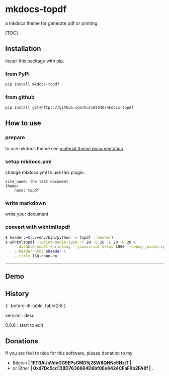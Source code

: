 mkdocs-topdf
=========================================================
a mkdocs theme for generate pdf or printing

[TOC]


Installation
--------------------------
Install this package with pip.

### from PyPi
```bash
pip install mkdocs-topdf
```

### from github
```bash
pip install git+https://github.com/kuri65536/mkdocs-topdf
```



How to use
--------------------------
### prepare
to use mkdocs theme see [material theme documentation][mkdocs-theme]

[mkdocs-theme]: https://squidfunk.github.io/mkdocs-material/getting-started/

### setup mkdocs.yml
change mkdocs.yml to use this plugin.

```
site_name: the test document
theme:
    name: topdf
```

### write markdown
write your document

### convert with wkhtmltopdf

```bash
$ header:=$(./venv/bin/python -m topdf --header)
$ wkhtmltopdf --print-media-type -T 20 -B 20 -L 20 -R 20 \
    --disable-smart-shrinking --javascript-delay 1000 --debug-javascript \
    --header-html $header \
    --title ISO-nnnn-nn
```


---



Demo
--------------------------

<!--
![snapshot in browser]()
-->

<!--
![snapshot in document viewer]()
-->



History
--------------------------
<!-- this comment is needed for paragraph class -->
{: .before-dl-table .table2-8 }

version
: desc

0.0.6
: start to edit



Donations
---------------------
If you are feel to nice for this software, please donation to my

-   Bitcoin **| 1FTBAUaVdeGG9EPsGMD5j2SW8QHNc5HzjT |**
-   or Ether **| 0xd7Dc5cd13BD7636664D6bf0Ee8424CFaF6b2FA8f |** .


